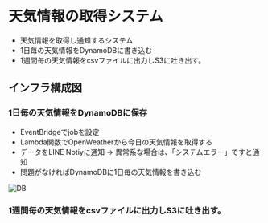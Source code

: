 # 天気情報の取得システム
- 天気情報を取得し通知するシステム
- 1日毎の天気情報をDynamoDBに書き込む
- 1週間毎の天気情報をcsvファイルに出力しS3に吐き出す。

## インフラ構成図
### 1日毎の天気情報をDynamoDBに保存
- EventBridgeでjobを設定
- Lambda関数でOpenWeatherから今日の天気情報を取得する
- データをLINE Notiyに通知
→ 異常系な場合は、「システムエラー」ですと通知
- 問題がなければDynamoDBに1日毎の天気情報を書き込む
<img src="https://i.gyazo.com/fe3a19d9a0e3cda44bee2623c9384601.png" alt="DB">

### 1週間毎の天気情報をcsvファイルに出力しS3に吐き出す。